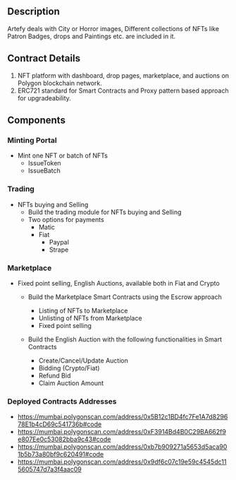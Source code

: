 ## Description
Artefy deals with City or Horror images, Different collections of NFTs like Patron Badges, drops and Paintings etc. are included in it.

## Contract Details


1. NFT platform with dashboard, drop pages, marketplace, and auctions on Polygon blockchain network. 
3. ERC721 standard for Smart Contracts and Proxy pattern based approach for upgradeability.

## Components 

### Minting Portal
* Mint one NFT or batch of NFTs
     * IssueToken
     * IssueBatch

### Trading
* NFTs buying and Selling
    * Build the trading module for NFTs buying and Selling
    * Two options for payments
        * Matic
        * Fiat 
          * Paypal 
          *  Strape

### Marketplace
* Fixed point selling, English Auctions, available both in Fiat and Crypto
   * Build the Marketplace Smart Contracts using the Escrow approach
      * Listing of NFTs to Marketplace 
      * Unlisting of NFTs from Marketplace
      * Fixed point selling 

  * Build the English Auction with the following functionalities in Smart Contracts 
    * Create/Cancel/Update Auction
    * Bidding (Crypto/Fiat)
    * Refund Bid
    * Claim Auction Amount



### Deployed Contracts Addresses
* https://mumbai.polygonscan.com/address/0x5B12c1BD4fc7Fe1A7d829678E1b4cD69c541736b#code
* https://mumbai.polygonscan.com/address/0xF3914Bd4B0C29BA662f9e807Ee0c53082bba9c43#code
* https://mumbai.polygonscan.com/address/0xb7b909271a5653d5aca901b5b73a80bf9c620491#code
* https://mumbai.polygonscan.com/address/0x9df6c07c19e59c4545dc115605747d7a3f4aac09
